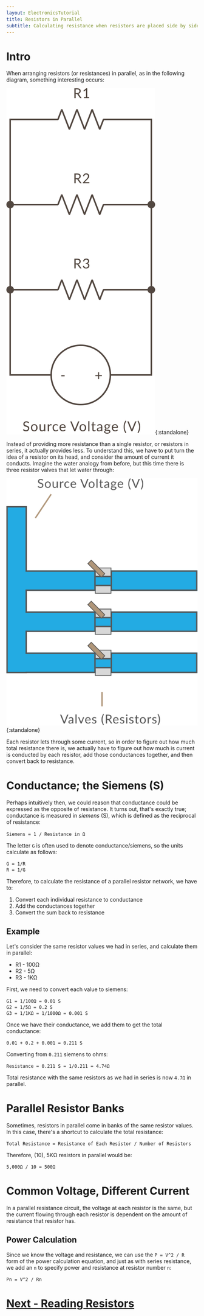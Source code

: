 ```yaml
---
layout: ElectronicsTutorial
title: Resistors in Parallel
subtitle: Calculating resistance when resistors are placed side by side.
---
```


# Intro

When arranging resistors (or resistances) in parallel, as in the following diagram, something interesting occurs:

![](../Resistors_in_Parallel.svg){:standalone}

Instead of providing more resistance than a single resistor, or resistors in series, it actually provides less. To understand this, we have to put turn the idea of a resistor on its head, and consider the amount of current it conducts. Imagine the water analogy from before, but this time there is three resistor valves that let water through:

![](../Parallel_Resistances.svg){:standalone}

Each resistor lets through some current, so in order to figure out how much total resistance there is, we actually have to figure out how much is current is conducted by each resistor, add those conductances together, and then convert back to resistance.

# Conductance; the Siemens (S)

Perhaps intuitively then, we could reason that conductance could be expressed as the opposite of resistance. It turns out, that's exactly true; conductance is measured in _siemens_ (S), which is defined as the reciprocal of resistance: 

`Siemens = 1 / Resistance in Ω`

The letter `G` is often used to denote conductance/siemens, so the units calculate as follows:

```
G = 1/R
R = 1/G
```

Therefore, to calculate the resistance of a parallel resistor network, we have to:
 
 1. Convert each individual resistance to conductance
 2. Add the conductances together
 3. Convert the sum back to resistance

## Example

Let's consider the same resistor values we had in series, and calculate them in parallel:

 * R1 - 100Ω
 * R2 - 5Ω
 * R3 - 1KΩ

First, we need to convert each value to siemens:

```
G1 = 1/100Ω = 0.01 S
G2 = 1/5Ω = 0.2 S
G3 = 1/1KΩ = 1/1000Ω = 0.001 S
```

Once we have their conductance, we add them to get the total conductance:

```
0.01 + 0.2 + 0.001 = 0.211 S
```

Converting from `0.211` siemens to ohms:

``` 
Resistance = 0.211 S = 1/0.211 = 4.74Ω
``` 

Total resistance with the same resistors as we had in series is now `4.7Ω` in parallel.

# Parallel Resistor Banks

Sometimes, resistors in parallel come in banks of the same resistor values. In this case, there's a shortcut to calculate the total resistance:

```
Total Resistance = Resistance of Each Resistor / Number of Resistors
```

Therefore, (10), 5KΩ resistors in parallel would be:

```
5,000Ω / 10 = 500Ω
```

# Common Voltage, Different Current

In a parallel resistance circuit, the voltage at each resistor is the same, but the current flowing through each resistor is dependent on the amount of resistance that resistor has.

## Power Calculation

Since we know the voltage and resistance, we can use the `P = V^2 / R` form of the power calculation equation, and just as with series resistance, we add an `n` to specify power and resistance at resistor number `n`:

```
Pn = V^2 / Rn
```

# [Next - Reading Resistors](../Reading_Resistors)